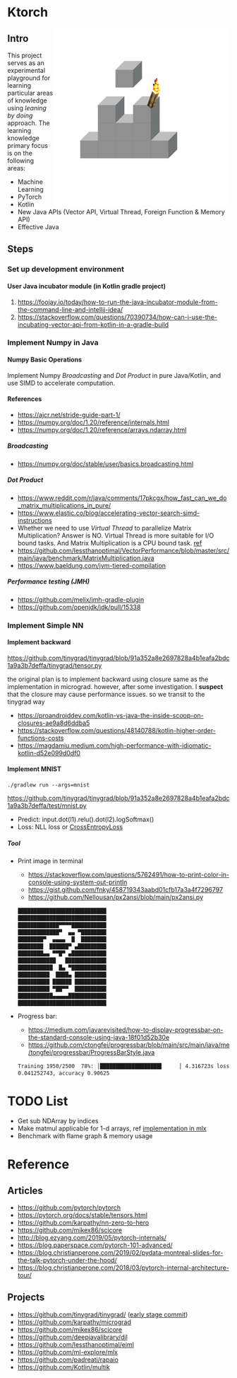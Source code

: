 # Ktorch

<img src="docs/images/ktorch_logo.png" alt="Eval Logo" width="400" align="right">

## Intro
This project serves as an experimental playground for learning particular areas of knowledge using _leaning by doing_ approach. The learning knowledge primary focus is on the following areas:
* Machine Learning
* PyTorch
* Kotlin
* New Java APIs (Vector API, Virtual Thread, Foreign Function & Memory API)
* Effective Java

## Steps

### Set up development environment

#### User Java incubator module (in Kotlin gradle project)
1. https://foojay.io/today/how-to-run-the-java-incubator-module-from-the-command-line-and-intellij-idea/
2. https://stackoverflow.com/questions/70390734/how-can-i-use-the-incubating-vector-api-from-kotlin-in-a-gradle-build


### Implement Numpy in Java

#### Numpy Basic Operations
Implement Numpy _Broadcasting_ and _Dot Product_ in pure Java/Kotlin, and use SIMD to accelerate computation.

#### References
* https://ajcr.net/stride-guide-part-1/
* https://numpy.org/doc/1.20/reference/internals.html
* https://numpy.org/doc/1.20/reference/arrays.ndarray.html

##### Broadcasting
* https://numpy.org/doc/stable/user/basics.broadcasting.html

##### Dot Product
* https://www.reddit.com/r/java/comments/17pkcgx/how_fast_can_we_do_matrix_multiplications_in_pure/
* https://www.elastic.co/blog/accelerating-vector-search-simd-instructions
* Whether we need to use _Virtual Thread_ to parallelize Matrix Multiplication? Answer is NO. Virtual Thread is more suitable for I/O bound tasks. And Matrix Multiplication is a CPU bound task.  [ref](https://www.reddit.com/r/java/comments/16mkm4v/efficiency_of_java_21_virtual_threads_compared_to/)
* https://github.com/lessthanoptimal/VectorPerformance/blob/master/src/main/java/benchmark/MatrixMultiplication.java
* https://www.baeldung.com/jvm-tiered-compilation

##### Performance testing (JMH)
* https://github.com/melix/jmh-gradle-plugin
* https://github.com/openjdk/jdk/pull/15338

### Implement Simple NN

#### Implement backward
https://github.com/tinygrad/tinygrad/blob/91a352a8e2697828a4b1eafa2bdc1a9a3b7deffa/tinygrad/tensor.py

the original plan is to implement backward using closure same as the implementation in micrograd. however, after some investigation. I **suspect** that the closure may cause performance issues. so we transit to the tinygrad way
* https://proandroiddev.com/kotlin-vs-java-the-inside-scoop-on-closures-ae9a8d6ddba5
* https://stackoverflow.com/questions/48140788/kotlin-higher-order-functions-costs
* https://magdamiu.medium.com/high-performance-with-idiomatic-kotlin-d52e099d0df0

#### Implement MNIST
```shell
./gradlew run --args=mnist
```

https://github.com/tinygrad/tinygrad/blob/91a352a8e2697828a4b1eafa2bdc1a9a3b7deffa/test/mnist.py

* Predict: input.dot(l1).relu().dot(l2).logSoftmax()
* Loss: NLL loss or [CrossEntropyLoss](https://stackoverflow.com/questions/65192475/pytorch-logsoftmax-vs-softmax-for-crossentropyloss)

##### Tool
* Print image in terminal
  * https://stackoverflow.com/questions/5762491/how-to-print-color-in-console-using-system-out-println
  * https://gist.github.com/fnky/458719343aabd01cfb17a3a4f7296797
  * https://github.com/Nellousan/px2ansi/blob/main/px2ansi.py
  ```shell
  ████████████████████████████
  ████████████████████████████
  █████████████▀▀▀▀███████████
  █████████████▀  ▄▄ ▀████████
  ████████▀  ▄▄▄▄  █  ████████
  ████████  ██████▀ ▄█████████
  ████████▄▄ ▀▀█▀ ▄███████████
  ████████████   █████████████
  ███████████  █▄ ▀███████████
  ██████████  ████▄ ██████████
  ██████████ ██████ ██████████
  ██████████ ▀██▀▀  ██████████
  ███████████▄▄▄▄▄████████████
  ████████████████████████████
  ```

* Progress bar:
  * https://medium.com/javarevisited/how-to-display-progressbar-on-the-standard-console-using-java-18f01d52b30e
  * https://github.com/ctongfei/progressbar/blob/main/src/main/java/me/tongfei/progressbar/ProgressBarStyle.java

  ```shell
  Training 1950/2500  78%: │███████████████████▌     │ 4.316723s loss 0.041252743, accuracy 0.90625
  ```



# TODO List
* Get sub NDArray by indices
* Make matmul applicable for 1-d arrays, ref [implementation in mlx](https://github.com/ml-explore/mlx/blob/026ef9aae4ba33743e34bff554529a2b6ff7ab54/mlx/ops.cpp#L1934-L1941)
* Benchmark with flame graph & memory usage


# Reference 

## Articles
* https://github.com/pytorch/pytorch
* https://pytorch.org/docs/stable/tensors.html
* https://github.com/karpathy/nn-zero-to-hero
* https://github.com/mikex86/scicore
* http://blog.ezyang.com/2019/05/pytorch-internals/
* https://blog.paperspace.com/pytorch-101-advanced/
* https://blog.christianperone.com/2019/02/pydata-montreal-slides-for-the-talk-pytorch-under-the-hood/
* https://blog.christianperone.com/2018/03/pytorch-internal-architecture-tour/

## Projects
* https://github.com/tinygrad/tinygrad/ ([early stage commit](https://github.com/tinygrad/tinygrad/tree/91a352a8e2697828a4b1eafa2bdc1a9a3b7deffa))
* https://github.com/karpathy/micrograd
* https://github.com/mikex86/scicore
* https://github.com/deepjavalibrary/djl
* https://github.com/lessthanoptimal/ejml
* https://github.com/ml-explore/mlx
* https://github.com/padreati/rapaio
* https://github.com/Kotlin/multik
